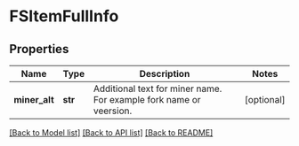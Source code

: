 # FSItemFullInfo

## Properties
Name | Type | Description | Notes
------------ | ------------- | ------------- | -------------
**miner_alt** | **str** | Additional text for miner name. For example fork name or veersion. | [optional] 

[[Back to Model list]](../README.md#documentation-for-models) [[Back to API list]](../README.md#documentation-for-api-endpoints) [[Back to README]](../README.md)


